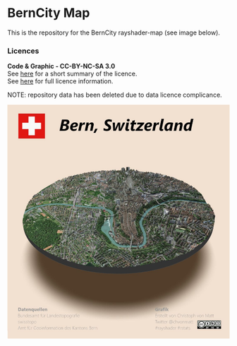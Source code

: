 # BernCity Map
This is the repository for the BernCity rayshader-map (see image below).

### Licences
**Code & Graphic - CC-BY-NC-SA 3.0**  
See [here](https://creativecommons.org/licenses/by-nc-sa/3.0/de/) for a short summary of the licence.  
See [here](https://creativecommons.org/licenses/by-nc-sa/3.0/de/legalcode) for full licence information.

NOTE: repository data has been deleted due to data licence complicance.

![Rayshader City Map of Bern](https://github.com/codicolus/berncity_map/blob/main/berncity_map.jpg)

